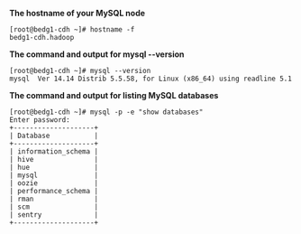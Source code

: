 **The hostname of your MySQL node**
```
[root@bedg1-cdh ~]# hostname -f
bedg1-cdh.hadoop
```

**The command and output for mysql --version**
```
[root@bedg1-cdh ~]# mysql --version
mysql  Ver 14.14 Distrib 5.5.58, for Linux (x86_64) using readline 5.1
```

**The command and output for listing MySQL databases**
```
[root@bedg1-cdh ~]# mysql -p -e "show databases"
Enter password:
+--------------------+
| Database           |
+--------------------+
| information_schema |
| hive               |
| hue                |
| mysql              |
| oozie              |
| performance_schema |
| rman               |
| scm                |
| sentry             |
+--------------------+
```
